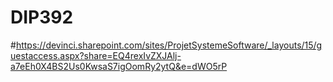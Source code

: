 # DIP392

#https://devinci.sharepoint.com/sites/ProjetSystemeSoftware/_layouts/15/guestaccess.aspx?share=EQ4rexIvZXJAlj-a7eEh0X4BS2Us0KwsaS7igOomRy2ytQ&e=dWO5rP
